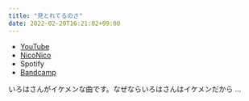 ```yaml
---
title: "見とれてるのさ"
date: 2022-02-20T16:21:02+09:00
---
```


- [YouTube](https://www.youtube.com/watch?sRNz1LfQ2c4)
- [NicoNico](https://nico.ms/sm40070173)
- Spotify
- [Bandcamp](https://mikirihasshap.bandcamp.com/track/--200)

いろはさんがイケメンな曲です。なぜならいろはさんはイケメンだから ...